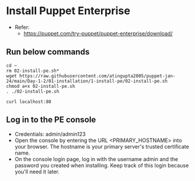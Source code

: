 # Install Puppet Enterprise

- Refer:
  - https://puppet.com/try-puppet/puppet-enterprise/download/


## Run below commands
```
cd ~
rm 02-install-pe.sh*
wget https://raw.githubusercontent.com/atingupta2005/puppet-jan-24/main/Day-1-2/01-installation/1-install-pe/02-install-pe.sh
chmod a+x 02-install-pe.sh
. ./02-install-pe.sh
```


```
curl localhost:80
```


## Log in to the PE console
- Credentials: admin/admin123
- Open the console by entering the URL <PRIMARY_HOSTNAME> into your browser. The hostname is your primary server's trusted certificate name.
- On the console login page, log in with the username admin and the password you created when installing. Keep track of this login because you'll need it later.
